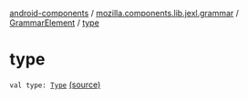 [android-components](../../index.md) / [mozilla.components.lib.jexl.grammar](../index.md) / [GrammarElement](index.md) / [type](./type.md)

# type

`val type: `[`Type`](../../mozilla.components.lib.jexl.lexer/-token/-type/index.md) [(source)](https://github.com/mozilla-mobile/android-components/blob/master/components/lib/jexl/src/main/java/mozilla/components/lib/jexl/grammar/Grammar.kt#L139)